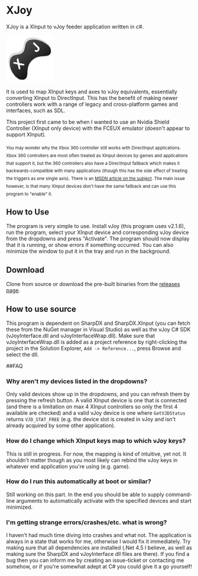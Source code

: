 
# XJoy
XJoy is a XInput to vJoy feeder application written in c#. 

![](https://github.com/MasterKenth/XJoy/blob/master/extra/icon_128.png)

It is used to map XInput keys and axes to vJoy equivalents, essentially converting XInput to DirectInput. This has the benefit of making newer controllers work with a range of legacy and cross-platform games and interfaces, such as SDL.

This project first came to be when I wanted to use an Nvidia Shield Controller (XInput only device) with the FCEUX emulator (doesn't appear to support XInput).

<sub>You may wonder why the Xbox 360 controller still works with DirectInput applications. Xbox 360 controllers are most often treated as XInput devices by games and applications that support it, but the 360 controllers also have a DirectInput fallback which makes it backwards-compatible with many applications (though this has the side effect of treating the triggers as one single axis). There is an [MSDN article on the subject](https://msdn.microsoft.com/en-us/library/windows/desktop/ee417014(v=vs.85).aspx). The main issue however, is that many XInput devices don't have the same fallback and can use this program to "enable" it.</sub>

## How to Use
The program is very simple to use. Install vJoy (this program uses v2.1.6), run the program, select your XInput device and corresponding vJoy device from the dropdowns and press "Activate". The program should now display that it is running, or show errors if something occurred. You can also minimize the window to put it in the tray and run in the background.

## Download
Clone from source or download the pre-built binaries from the [releases page](https://github.com/MasterKenth/XJoy/releases).

## How to use source
This program is dependent on SharpDX and SharpDX.XInput (you can fetch these from the NuGet manager in Visual Studio) as well as the vJoy C# SDK (vJoyInterface.dll and vJoyInterfaceWrap.dll). Make sure that vJoyInterfaceWrap.dll is added as a project reference by right-clicking the project in the Solution Explorer, `Add -> Reference...`, press Browse and select the dll.

##FAQ
### Why aren't my devices listed in the dropdowns?
Only valid devices show up in the dropdowns, and you can refresh them by pressing the refresh button. A valid XInput device is one that is connected (and there is a limitation on max 4 XInput controllers so only the first 4 available are checked) and a valid vJoy device is one where `GetVJDStatus` returns `VJD_STAT_FREE` (e.g. the device slot is created in vJoy and isn't already acquired by some other application).

### How do I change which XInput keys map to which vJoy keys?
This is still in progress. For now, the mapping is kind of intuitive, yet not. It shouldn't matter though as you most likely can rebind the vJoy keys in whatever end application you're using (e.g. game).

### How do I run this automatically at boot or similar?
Still working on this part. In the end you should be able to supply command-line arguments to automatically activate with the specified devices and start minimized.

### I'm getting strange errors/crashes/etc. what is wrong?
I haven't had much time diving into crashes and what not. The application is always in a state that works for me, otherwise I would fix it immediately. Try making sure that all dependencies are installed (.Net 4.5 I believe, as well as making sure the SharpDX and vJoyInterface dll files are there). If you find a bug then you can inform me by creating an issue-ticket or contacting me somehow, or if you're somewhat adept at C# you could give it a go yourself!
